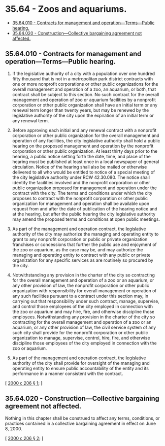 # 35.64 - Zoos and aquariums.
* [35.64.010 - Contracts for management and operation—Terms—Public hearing.](#3564010---contracts-for-management-and-operationtermspublic-hearing)
* [35.64.020 - Construction—Collective bargaining agreement not affected.](#3564020---constructioncollective-bargaining-agreement-not-affected)
## 35.64.010 - Contracts for management and operation—Terms—Public hearing.
1. If the legislative authority of a city with a population over one hundred fifty thousand that is not in a metropolitan park district contracts with one or more nonprofit corporations or other public organizations for the overall management and operation of a zoo, an aquarium, or both, that contract shall be subject to this section. No such contract for the overall management and operation of zoo or aquarium facilities by a nonprofit corporation or other public organization shall have an initial term or any renewal term longer than twenty years, but may be renewed by the legislative authority of the city upon the expiration of an initial term or any renewal term.

2. Before approving each initial and any renewal contract with a nonprofit corporation or other public organization for the overall management and operation of any facilities, the city legislative authority shall hold a public hearing on the proposed management and operation by the nonprofit corporation or other public organization. At least thirty days prior to the hearing, a public notice setting forth the date, time, and place of the hearing must be published at least once in a local newspaper of general circulation. Notice of the hearing shall also be mailed or otherwise delivered to all who would be entitled to notice of a special meeting of the city legislative authority under RCW 42.30.080. The notice shall identify the facilities involved and the nonprofit corporation or other public organization proposed for management and operation under the contract with the city. The terms and conditions under which the city proposes to contract with the nonprofit corporation or other public organization for management and operation shall be available upon request from and after the date of publication of the hearing notice and at the hearing, but after the public hearing the city legislative authority may amend the proposed terms and conditions at open public meetings.

3. As part of the management and operation contract, the legislative authority of the city may authorize the managing and operating entity to grant to any nonprofit corporation or public or private organization franchises or concessions that further the public use and enjoyment of the zoo or aquarium, as the case may be, and may authorize the managing and operating entity to contract with any public or private organization for any specific services as are routinely so procured by the city.

4. Notwithstanding any provision in the charter of the city so contracting for the overall management and operation of a zoo or an aquarium, or any other provision of law, the nonprofit corporation or other public organization with responsibility for overall management or operation of any such facilities pursuant to a contract under this section may, in carrying out that responsibility under such contract, manage, supervise, and control those employees of the city employed in connection with the zoo or aquarium and may hire, fire, and otherwise discipline those employees. Notwithstanding any provision in the charter of the city so contracting for the overall management and operation of a zoo or an aquarium, or any other provision of law, the civil service system of any such city shall provide for the nonprofit corporation or other public organization to manage, supervise, control, hire, fire, and otherwise discipline those employees of the city employed in connection with the zoo or aquarium.

5. As part of the management and operation contract, the legislative authority of the city shall provide for oversight of the managing and operating entity to ensure public accountability of the entity and its performance in a manner consistent with the contract.

\[ [2000 c 206 § 1](http://lawfilesext.leg.wa.gov/biennium/1999-00/Pdf/Bills/Session%20Laws/Senate/6858.SL.pdf?cite=2000%20c%20206%20§%201); \]

## 35.64.020 - Construction—Collective bargaining agreement not affected.
Nothing in this chapter shall be construed to affect any terms, conditions, or practices contained in a collective bargaining agreement in effect on June 8, 2000.

\[ [2000 c 206 § 2](http://lawfilesext.leg.wa.gov/biennium/1999-00/Pdf/Bills/Session%20Laws/Senate/6858.SL.pdf?cite=2000%20c%20206%20§%202); \]

